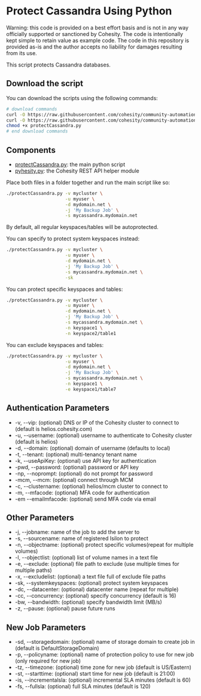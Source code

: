 # Protect Cassandra Using Python

Warning: this code is provided on a best effort basis and is not in any way officially supported or sanctioned by Cohesity. The code is intentionally kept simple to retain value as example code. The code in this repository is provided as-is and the author accepts no liability for damages resulting from its use.

This script protects Cassandra databases.

## Download the script

You can download the scripts using the following commands:

```bash
# download commands
curl -O https://raw.githubusercontent.com/cohesity/community-automation-samples/main/python/protectCassandra/protectCassandra.py
curl -O https://raw.githubusercontent.com/cohesity/community-automation-samples/main/python/pyhesity.py
chmod +x protectCassandra.py
# end download commands
```

## Components

* [protectCassandra.py](https://raw.githubusercontent.com/cohesity/community-automation-samples/main/python/protectCassandra/protectCassandra.py): the main python script
* [pyhesity.py](https://raw.githubusercontent.com/cohesity/community-automation-samples/main/python/pyhesity/pyhesity.py): the Cohesity REST API helper module

Place both files in a folder together and run the main script like so:

```bash
./protectCassandra.py -v mycluster \
                      -u myuser \
                      -d mydomain.net \
                      -j 'My Backup Job' \
                      -s mycassandra.mydomain.net
```

By default, all regular keyspaces/tables will be autoprotected.

You can specify to protect system keyspaces instead:

```bash
./protectCassandra.py -v mycluster \
                      -u myuser \
                      -d mydomain.net \
                      -j 'My Backup Job' \
                      -s mycassandra.mydomain.net \
                      -sk
```

You can protect specific keyspaces and tables:

```bash
./protectCassandra.py -v mycluster \
                      -u myuser \
                      -d mydomain.net \
                      -j 'My Backup Job' \
                      -s mycassandra.mydomain.net \
                      -n keyspace1 \
                      -n keyspace2/table1
```

You can exclude keyspaces and tables:

```bash
./protectCassandra.py -v mycluster \
                      -u myuser \
                      -d mydomain.net \
                      -j 'My Backup Job' \
                      -s mycassandra.mydomain.net \
                      -n keyspace1 \
                      -e keyspace1/table7
```

## Authentication Parameters

* -v, --vip: (optional) DNS or IP of the Cohesity cluster to connect to (default is helios.cohesity.com)
* -u, --username: (optional) username to authenticate to Cohesity cluster (default is helios)
* -d, --domain: (optional) domain of username (defaults to local)
* -t, --tenant: (optional) multi-tenancy tenant name
* -k, --useApiKey: (optional) use API key for authentication
* -pwd, --password: (optional) password or API key
* -np, --noprompt: (optional) do not prompt for password
* -mcm, --mcm: (optional) connect through MCM
* -c, --clustername: (optional) helios/mcm cluster to connect to
* -m, --mfacode: (optional) MFA code for authentication
* -em --emailmfacode: (optional) send MFA code via email

## Other Parameters

* -j, --jobname: name of the job to add the server to
* -s, --sourcename: name of registered Isilon to protect
* -n, --objectname: (optional) protect specific volumes(repeat for multiple volumes)
* -l, --objectlist: (optional) list of volume names in a text file
* -e, --exclude: (optional) file path to exclude (use multiple times for multiple paths)
* -x, --excludelist: (optional) a text file full of exclude file paths
* -sk, --systemkeyspaces: (optional) protect system keyspaces
* -dc, --datacenter: (optional) datacenter name (repeat for multiple)
* -cc, --concurrency: (optional) specify concurrency (default is 16)
* -bw, --bandwidth: (optional) specify bandwidth limit (MB/s)
* -z, --pause: (optional) pause future runs

## New Job Parameters

* -sd, --storagedomain: (optional) name of storage domain to create job in (default is DefaultStorageDomain)
* -p, --policyname: (optional) name of protection policy to use for new job (only required for new job)
* -tz, --timezone: (optional) time zone for new job (default is US/Eastern)
* -st, --starttime: (optional) start time for new job (default is 21:00)
* -is, --incrementalsla: (optional) incremental SLA minutes (default is 60)
* -fs, --fullsla: (optional) full SLA minutes (default is 120)
